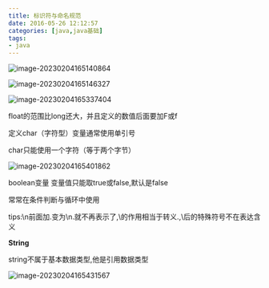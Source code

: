 ```yaml
---
title: 标识符与命名规范
date: 2016-05-26 12:12:57
categories: [java,java基础]
tags:
- java
---
```




![image-20230204165140864](https://markdown-langxecho-save.oss-cn-hangzhou.aliyuncs.com/img/202302041651934.png)

![image-20230204165146327](https://markdown-langxecho-save.oss-cn-hangzhou.aliyuncs.com/img/202302041651397.png)

![image-20230204165337404](https://markdown-langxecho-save.oss-cn-hangzhou.aliyuncs.com/img/202302041653542.png)

float的范围比long还大，并且定义的数值后面要加F或f

定义char（字符型）变量通常使用单引号

char只能使用一个字符（等于两个字节）

![image-20230204165401862](https://markdown-langxecho-save.oss-cn-hangzhou.aliyuncs.com/img/202302041654943.png)

boolean变量 变量值只能取true或false,默认是false

常常在条件判断与循环中使用



tips:\n前面加\.变为\\n.就不再表示了,\的作用相当于转义.,\后的特殊符号不在表达含义

**String**

string不属于基本数据类型,他是引用数据类型

![image-20230204165431567](https://markdown-langxecho-save.oss-cn-hangzhou.aliyuncs.com/img/202302041654630.png)